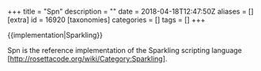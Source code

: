 +++
title = "Spn"
description = ""
date = 2018-04-18T12:47:50Z
aliases = []
[extra]
id = 16920
[taxonomies]
categories = []
tags = []
+++

{{implementation|Sparkling}}

Spn is the reference implementation of the Sparkling scripting language [http://rosettacode.org/wiki/Category:Sparkling].
